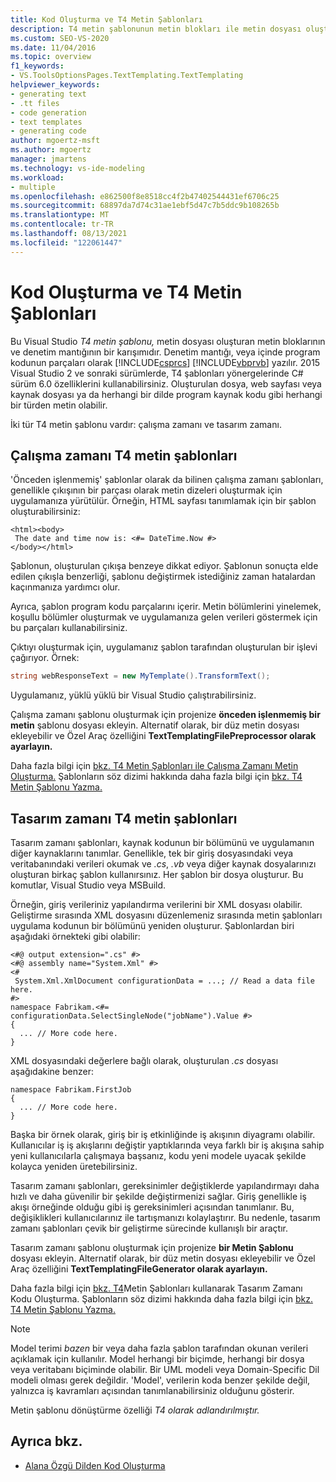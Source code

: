 ```yaml
---
title: Kod Oluşturma ve T4 Metin Şablonları
description: T4 metin şablonunun metin blokları ile metin dosyası oluşturan denetim mantığının bir karışımı olduğunu öğrenin.
ms.custom: SEO-VS-2020
ms.date: 11/04/2016
ms.topic: overview
f1_keywords:
- VS.ToolsOptionsPages.TextTemplating.TextTemplating
helpviewer_keywords:
- generating text
- .tt files
- code generation
- text templates
- generating code
author: mgoertz-msft
ms.author: mgoertz
manager: jmartens
ms.technology: vs-ide-modeling
ms.workload:
- multiple
ms.openlocfilehash: e862500f8e8518cc4f2b47402544431ef6706c25
ms.sourcegitcommit: 68897da7d74c31ae1ebf5d47c7b5ddc9b108265b
ms.translationtype: MT
ms.contentlocale: tr-TR
ms.lasthandoff: 08/13/2021
ms.locfileid: "122061447"
---
```

# <a name="code-generation-and-t4-text-templates"></a>Kod Oluşturma ve T4 Metin Şablonları

Bu Visual Studio *T4 metin şablonu,* metin dosyası oluşturan metin bloklarının ve denetim mantığının bir karışımıdır. Denetim mantığı, veya içinde program kodunun parçaları olarak [!INCLUDE[csprcs](../data-tools/includes/csprcs_md.md)] [!INCLUDE[vbprvb](../code-quality/includes/vbprvb_md.md)] yazılır. 2015 Visual Studio 2 ve sonraki sürümlerde, T4 şablonları yönergelerinde C# sürüm 6.0 özelliklerini kullanabilirsiniz. Oluşturulan dosya, web sayfası veya kaynak dosyası ya da herhangi bir dilde program kaynak kodu gibi herhangi bir türden metin olabilir.

İki tür T4 metin şablonu vardır: çalışma zamanı ve tasarım zamanı.

## <a name="run-time-t4-text-templates"></a>Çalışma zamanı T4 metin şablonları

'Önceden işlenmemiş' şablonlar olarak da bilinen çalışma zamanı şablonları, genellikle çıkışının bir parçası olarak metin dizeleri oluşturmak için uygulamanıza yürütülür. Örneğin, HTML sayfası tanımlamak için bir şablon oluşturabilirsiniz:

```
<html><body>
 The date and time now is: <#= DateTime.Now #>
</body></html>
```

Şablonun, oluşturulan çıkışa benzeye dikkat ediyor. Şablonun sonuçta elde edilen çıkışla benzerliği, şablonu değiştirmek istediğiniz zaman hatalardan kaçınmanıza yardımcı olur.

Ayrıca, şablon program kodu parçalarını içerir. Metin bölümlerini yinelemek, koşullu bölümler oluşturmak ve uygulamanıza gelen verileri göstermek için bu parçaları kullanabilirsiniz.

Çıktıyı oluşturmak için, uygulamanız şablon tarafından oluşturulan bir işlevi çağırıyor. Örnek:

```csharp
string webResponseText = new MyTemplate().TransformText();
```

Uygulamanız, yüklü yüklü bir Visual Studio çalıştırabilirsiniz.

Çalışma zamanı şablonu oluşturmak için projenize **önceden işlenmemiş bir metin** şablonu dosyası ekleyin. Alternatif olarak, bir düz metin dosyası  ekleyebilir ve Özel Araç özelliğini **TextTemplatingFilePreprocessor olarak ayarlayın.**

Daha fazla bilgi için [bkz. T4 Metin Şablonları ile Çalışma Zamanı Metin Oluşturma.](../modeling/run-time-text-generation-with-t4-text-templates.md) Şablonların söz dizimi hakkında daha fazla bilgi için [bkz. T4 Metin Şablonu Yazma.](../modeling/writing-a-t4-text-template.md)

## <a name="design-time-t4-text-templates"></a>Tasarım zamanı T4 metin şablonları

Tasarım zamanı şablonları, kaynak kodunun bir bölümünü ve uygulamanın diğer kaynaklarını tanımlar. Genellikle, tek bir giriş dosyasındaki veya veritabanındaki verileri okumak ve *.cs*, *.vb* veya diğer kaynak dosyalarınızı oluşturan birkaç şablon kullanırsınız. Her şablon bir dosya oluşturur. Bu komutlar, Visual Studio veya MSBuild.

Örneğin, giriş verileriniz yapılandırma verilerini bir XML dosyası olabilir. Geliştirme sırasında XML dosyasını düzenlemeniz sırasında metin şablonları uygulama kodunun bir bölümünü yeniden oluşturur. Şablonlardan biri aşağıdaki örnekteki gibi olabilir:

```
<#@ output extension=".cs" #>
<#@ assembly name="System.Xml" #>
<#
 System.Xml.XmlDocument configurationData = ...; // Read a data file here.
#>
namespace Fabrikam.<#= configurationData.SelectSingleNode("jobName").Value #>
{
  ... // More code here.
}
```

XML dosyasındaki değerlere bağlı olarak, oluşturulan *.cs* dosyası aşağıdakine benzer:

```
namespace Fabrikam.FirstJob
{
  ... // More code here.
}
```

Başka bir örnek olarak, giriş bir iş etkinliğinde iş akışının diyagramı olabilir. Kullanıcılar iş iş akışlarını değiştir yaptıklarında veya farklı bir iş akışına sahip yeni kullanıcılarla çalışmaya başsanız, kodu yeni modele uyacak şekilde kolayca yeniden üretebilirsiniz.

Tasarım zamanı şablonları, gereksinimler değiştiklerde yapılandırmayı daha hızlı ve daha güvenilir bir şekilde değiştirmenizi sağlar. Giriş genellikle iş akışı örneğinde olduğu gibi iş gereksinimleri açısından tanımlanır. Bu, değişiklikleri kullanıcılarınız ile tartışmanızı kolaylaştırır. Bu nedenle, tasarım zamanı şablonları çevik bir geliştirme sürecinde kullanışlı bir araçtır.

Tasarım zamanı şablonu oluşturmak için projenize **bir Metin Şablonu** dosyası ekleyin. Alternatif olarak, bir düz metin dosyası  ekleyebilir ve Özel Araç özelliğini **TextTemplatingFileGenerator olarak ayarlayın.**

Daha fazla bilgi için [bkz. T4](../modeling/design-time-code-generation-by-using-t4-text-templates.md)Metin Şablonları kullanarak Tasarım Zamanı Kodu Oluşturma. Şablonların söz dizimi hakkında daha fazla bilgi için [bkz. T4 Metin Şablonu Yazma.](../modeling/writing-a-t4-text-template.md)

> [!NOTE]
> Model terimi *bazen* bir veya daha fazla şablon tarafından okunan verileri açıklamak için kullanılır. Model herhangi bir biçimde, herhangi bir dosya veya veritabanı biçiminde olabilir. Bir UML modeli veya Domain-Specific Dil modeli olması gerek değildir. 'Model', verilerin koda benzer şekilde değil, yalnızca iş kavramları açısından tanımlanabilirsiniz olduğunu gösterir.

Metin şablonu dönüştürme özelliği *T4 olarak adlandırılmıştır.*

## <a name="see-also"></a>Ayrıca bkz.

- [Alana Özgü Dilden Kod Oluşturma](../modeling/generating-code-from-a-domain-specific-language.md)
